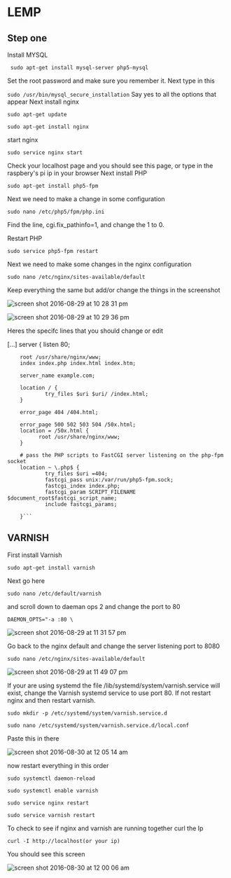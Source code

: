 # LEMP
## Step one
Install MYSQL 

``` sudo apt-get install mysql-server php5-mysql```

Set the root password and make sure you remember it.
Next type in this 

```sudo /usr/bin/mysql_secure_installation```
Say yes to all the options that appear
Next install nginx

```sudo apt-get update```

```sudo apt-get install nginx```

start nginx 

```sudo service nginx start```

Check your localhost page and you should see this page, or type in the raspbery's pi ip in your browser
Next install PHP

```sudo apt-get install php5-fpm```

Next we need to make a change in some configuration 

```sudo nano /etc/php5/fpm/php.ini```
 
Find the line, cgi.fix_pathinfo=1, and change the 1 to 0.

Restart PHP

```sudo service php5-fpm restart```

Next we need to make some changes in the nginx configuration 

```sudo nano /etc/nginx/sites-available/default```

Keep everything the same but add/or change the things in the screenshot 

![screen shot 2016-08-29 at 10 28 31 pm](https://cloud.githubusercontent.com/assets/20311571/18074313/b3659ea4-6e39-11e6-93c5-a4229185c782.png)

![screen shot 2016-08-29 at 10 29 36 pm](https://cloud.githubusercontent.com/assets/20311571/18074455/b839f1d6-6e3a-11e6-93ac-4562039c2baa.png)

Heres the specifc lines that you should change or edit


[...]
server {
        listen   80;
     

        root /usr/share/nginx/www;
        index index.php index.html index.htm;

        server_name example.com;

        location / {
                try_files $uri $uri/ /index.html;
        }

        error_page 404 /404.html;

        error_page 500 502 503 504 /50x.html;
        location = /50x.html {
              root /usr/share/nginx/www;
        }

        # pass the PHP scripts to FastCGI server listening on the php-fpm socket
        location ~ \.php$ {
                try_files $uri =404;
                fastcgi_pass unix:/var/run/php5-fpm.sock;
                fastcgi_index index.php;
                fastcgi_param SCRIPT_FILENAME $document_root$fastcgi_script_name;
                include fastcgi_params;
                
        }```
        
## VARNISH 

First install Varnish 

```sudo apt-get install varnish```

Next go here

```sudo nano /etc/default/varnish```

and scroll down to daeman ops 2 and change the port to 80

```DAEMON_OPTS="-a :80 \```

![screen shot 2016-08-29 at 11 31 57 pm](https://cloud.githubusercontent.com/assets/20311571/18075223/dcea499e-6e40-11e6-80bf-1a4a237931b7.png)

Go back to the nginx default and change the server listening port to 8080

```sudo nano /etc/nginx/sites-available/default```

![screen shot 2016-08-29 at 11 49 07 pm](https://cloud.githubusercontent.com/assets/20311571/18075496/458ebb72-6e43-11e6-9185-5f88a92c517a.png)

If your are using systemd the file /lib/systemd/system/varnish.service will exist, change the Varnish systemd service to use port 80. If not restart nginx and then restart varnish.

```sudo mkdir -p /etc/systemd/system/varnish.service.d```

```sudo nano /etc/systemd/system/varnish.service.d/local.conf```

Paste this in there 

![screen shot 2016-08-30 at 12 05 14 am](https://cloud.githubusercontent.com/assets/20311571/18075735/7d27aed4-6e45-11e6-9737-5642490fd644.png)



 now restart everything in this order

```sudo systemctl daemon-reload```

```sudo systemctl enable varnish```

```sudo service nginx restart```

```sudo service varnish restart```


To check to see if nginx and varnish are running together curl the Ip

```curl -I http://localhost(or your ip)```

You should see this screen 

![screen shot 2016-08-30 at 12 00 06 am](https://cloud.githubusercontent.com/assets/20311571/18075765/ce9ed92c-6e45-11e6-9b9e-78fbd2d5b387.png)






  








 
 












 




